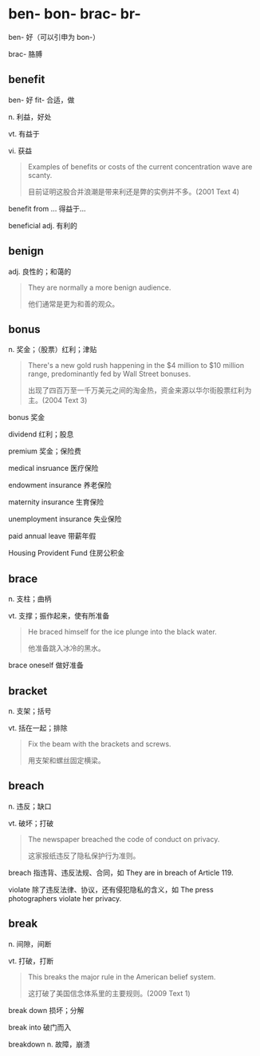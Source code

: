 # ben- bon- brac- br-

ben- 好（可以引申为 bon-）

brac- 胳膊

## benefit

ben- 好 fit- 合适，做

n. 利益，好处

vt. 有益于

vi. 获益

> Examples of benefits or costs of the current concentration wave are scanty.
>
> 目前证明这股合并浪潮是带来利还是弊的实例并不多。(2001 Text 4)

benefit from ... 得益于...

beneficial adj. 有利的

## benign

adj. 良性的；和蔼的

> They are normally a more benign audience.
>
> 他们通常是更为和善的观众。

## bonus

n. 奖金；（股票）红利；津贴

> There's a new gold rush happening in the \$4 million to \$10 million range, predominantly fed by Wall Street bonuses.
>
> 出现了四百万至一千万美元之间的淘金热，资金来源以华尔街股票红利为主。(2004 Text 3)

bonus 奖金

dividend 红利；股息

premium 奖金；保险费

medical insruance 医疗保险

endowment insurance 养老保险

maternity insurance 生育保险

unemployment insurance 失业保险

paid annual leave 带薪年假

Housing Provident Fund 住房公积金

## brace

n. 支柱；曲柄

vt. 支撑；振作起来，使有所准备

> He braced himself for the ice plunge into the black water.
>
> 他准备跳入冰冷的黑水。

brace oneself 做好准备

## bracket

n. 支架；括号

vt. 括在一起；排除

> Fix the beam with the brackets and screws.
>
> 用支架和螺丝固定横梁。

## breach

n. 违反；缺口

vt. 破坏；打破

> The newspaper breached the code of conduct on privacy.
>
> 这家报纸违反了隐私保护行为准则。

breach 指违背、违反法规、合同，如 They are in breach of Article 119.

violate 除了违反法律、协议，还有侵犯隐私的含义，如 The press photographers violate her privacy.

## break

n. 间隙，间断

vt. 打破，打断

> This breaks the major rule in the American belief system.
>
> 这打破了美国信念体系里的主要规则。(2009 Text 1)

break down 损坏；分解

break into 破门而入

breakdown n. 故障，崩溃

